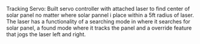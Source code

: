 Tracking Servo: Built servo controller with attached laser to find center of solar panel no matter where solar pannel i place within a 5ft radius of laser. The laser has a functionality of a searching mode in where it searches for solar panel, a found mode where it tracks the panel and a override feature that jogs the laser left and right.
